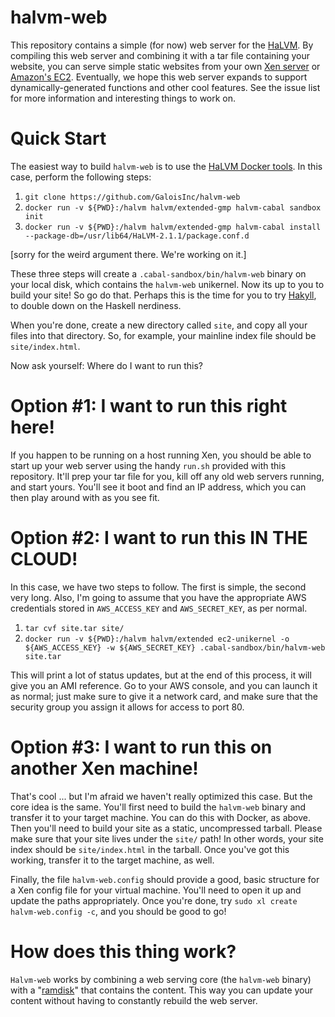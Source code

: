 # halvm-web

This repository contains a simple (for now) web server for the
[HaLVM](http://halvm.org). By compiling this web server and combining it with a
tar file containing your website, you can serve simple static websites from your
own [Xen server](https://www.xenproject.org/) or [Amazon's
EC2](https://aws.amazon.com/ec2/). Eventually, we hope this web server expands
to support dynamically-generated functions and other cool features. See the
issue list for more information and interesting things to work on.

# Quick Start

The easiest way to build `halvm-web` is to use the [HaLVM Docker
tools](https://github.com/GaloisInc/HaLVM/wiki/Using-Docker-and-the-HaLVM). In
this case, perform the following steps:

  1. `git clone https://github.com/GaloisInc/halvm-web`
  1. `docker run -v ${PWD}:/halvm halvm/extended-gmp halvm-cabal sandbox init`
  1. `docker run -v ${PWD}:/halvm halvm/extended-gmp halvm-cabal install --package-db=/usr/lib64/HaLVM-2.1.1/package.conf.d`

[sorry for the weird argument there. We're working on it.]

These three steps will create a `.cabal-sandbox/bin/halvm-web` binary on your
local disk, which contains the `halvm-web` unikernel. Now its up to you to build
your site! So go do that. Perhaps this is the time for you to try
[Hakyll](https://jaspervdj.be/hakyll/), to double down on the Haskell nerdiness.

When you're done, create a new directory called `site`, and copy all your files
into that directory. So, for example, your mainline index file should be
`site/index.html`.

Now ask yourself: Where do I want to run this?

# Option #1: I want to run this right here!

If you happen to be running on a host running Xen, you should be able to start
up your web server using the handy `run.sh` provided with this repository. It'll
prep your tar file for you, kill off any old web servers running, and start
yours. You'll see it boot and find an IP address, which you can then play around
with as you see fit.

# Option #2: I want to run this IN THE CLOUD!

In this case, we have two steps to follow. The first is simple, the second very
long. Also, I'm going to assume that you have the appropriate AWS credentials
stored in `AWS_ACCESS_KEY` and `AWS_SECRET_KEY`, as per normal.

  1. `tar cvf site.tar site/`
  1. `docker run -v ${PWD}:/halvm halvm/extended ec2-unikernel -o ${AWS_ACCESS_KEY} -w ${AWS_SECRET_KEY} .cabal-sandbox/bin/halvm-web site.tar`

This will print a lot of status updates, but at the end of this process, it will
give you an AMI reference. Go to your AWS console, and you can launch it as
normal; just make sure to give it a network card, and make sure that the
security group you assign it allows for access to port 80.

# Option #3: I want to run this on another Xen machine!

That's cool ... but I'm afraid we haven't really optimized this case. But the
core idea is the same. You'll first need to build the `halvm-web` binary and
transfer it to your target machine. You can do this with Docker, as above.
Then you'll need to build your site as a static, uncompressed tarball. Please
make sure that your site lives under the `site/` path! In other words, your site
index should be `site/index.html` in the tarball. Once you've got this working,
transfer it to the target machine, as well.

Finally, the file `halvm-web.config` should provide a good, basic structure for
a Xen config file for your virtual machine. You'll need to open it up and update
the paths appropriately. Once you're done, try `sudo xl create halvm-web.config
-c`, and you should be good to go!

# How does this thing work?

`Halvm-web` works by combining a web serving core (the `halvm-web` binary) with
a "[ramdisk](http://en.wikipedia.org/wiki/Initrd)" that contains the content.
This way you can update your content without having to constantly rebuild the
web server.

